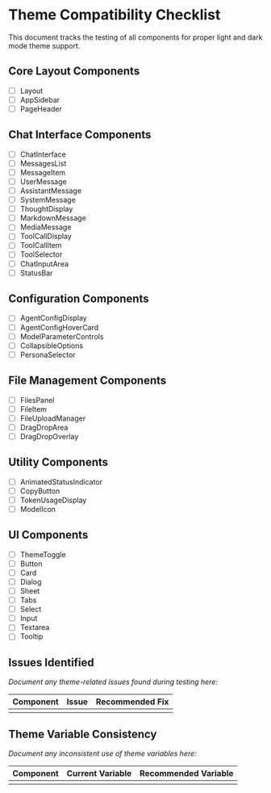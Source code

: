 # Theme Compatibility Checklist

This document tracks the testing of all components for proper light and dark mode theme support.

## Core Layout Components
- [ ] Layout
- [ ] AppSidebar
- [ ] PageHeader

## Chat Interface Components
- [ ] ChatInterface
- [ ] MessagesList
- [ ] MessageItem
- [ ] UserMessage
- [ ] AssistantMessage
- [ ] SystemMessage
- [ ] ThoughtDisplay
- [ ] MarkdownMessage
- [ ] MediaMessage
- [ ] ToolCallDisplay
- [ ] ToolCallItem
- [ ] ToolSelector
- [ ] ChatInputArea
- [ ] StatusBar

## Configuration Components
- [ ] AgentConfigDisplay
- [ ] AgentConfigHoverCard
- [ ] ModelParameterControls
- [ ] CollapsibleOptions
- [ ] PersonaSelector

## File Management Components
- [ ] FilesPanel
- [ ] FileItem
- [ ] FileUploadManager
- [ ] DragDropArea
- [ ] DragDropOverlay

## Utility Components
- [ ] AnimatedStatusIndicator
- [ ] CopyButton
- [ ] TokenUsageDisplay
- [ ] ModelIcon

## UI Components
- [ ] ThemeToggle
- [ ] Button
- [ ] Card
- [ ] Dialog
- [ ] Sheet
- [ ] Tabs
- [ ] Select
- [ ] Input
- [ ] Textarea
- [ ] Tooltip

## Issues Identified

*Document any theme-related issues found during testing here:*

| Component | Issue | Recommended Fix |
|-----------|-------|----------------|
| | | |

## Theme Variable Consistency

*Document any inconsistent use of theme variables here:*

| Component | Current Variable | Recommended Variable |
|-----------|-----------------|---------------------|
| | | |
